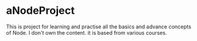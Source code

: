 # aNodeProject

This is project for learning and practise all the basics and advance concepts of Node.
I don't own the content. it is based from various courses.
